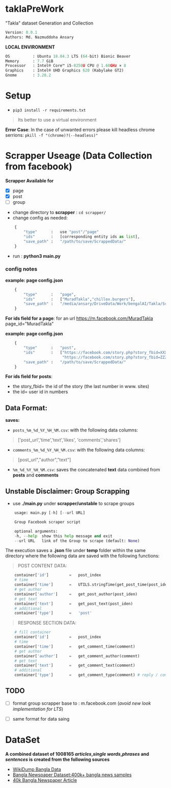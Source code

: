 # taklaPreWork
"Takla" dataset Generation and Collection
```python
Version: 0.0.1     
Authors: Md. Nazmuddoha Ansary
```
**LOCAL ENVIRONMENT**  
```python
OS          : Ubuntu 18.04.3 LTS (64-bit) Bionic Beaver        
Memory      : 7.7 GiB  
Processor   : Intel® Core™ i5-8250U CPU @ 1.60GHz × 8    
Graphics    : Intel® UHD Graphics 620 (Kabylake GT2)  
Gnome       : 3.28.2  
```
# Setup
* ```pip3 install -r requirements.txt``` 
> Its better to use a virtual environment 

**Error Case**: In the case of unwanted errors please kill headless chrome serrions: ```pkill -f "(chrome)?(--headless)"```

# Scrapper Useage (Data Collection from facebook)
**Scrapper Available for**
- [x] page
- [x] post 
- [ ] group 

* change directory to **scrapper** : ```cd scrapper/```
* change config as needed:
```python
    {
        "type"      :   use "post"/"page"
        "ids"       :   [corresponding entity ids as list],
        "save_path" :   "/path/to/save/ScrappedData/"
    }
```
* run : **python3 main.py**
### config notes
**example: page config.json**

```python
    {
        "type"      :   "page",
        "ids"       :   ["MuradTakla","chillox.burgers"],
        "save_path" :   "/media/ansary/DriveData/Work/bengalAI/Takla/ScrappedData/"
    }
```
**For ids field for a page**: for an url   https://m.facebook.com/MuradTakla page_id="MuradTakla"

**example: page config.json**

```python
    {
        "type"      :   "post",
        "ids"       :   ["https://facebook.com/story.php?story_fbid=XXXXXXXXXXXXXX&id=YYYYYYYYYYYYYYYY",
                         "https://facebook.com/story.php?story_fbid=ZZZZZZZZZZZZZZ&id=AAAAAAAAAAAAAAAA"],
        "save_path" :   "/path/to/save/ScrappedData/"
    }
```
**For ids field for posts**: 
* the story_fbid= the id of the story (the last number in www. sites)
* the id= user id in numbers

## Data Format:
**saves:**
* ```posts_%m_%d_%Y_%H_%M.csv```: with the following data columns:
>  ['post_url','time','text','likes', 'comments','shares']
* ```comments_%m_%d_%Y_%H_%M.csv```: with the following data columns:    
> [post_url","author","text"]
* ```%m_%d_%Y_%H_%M.csv```: saves the concatenated **text** data combined from **posts** and **comments**      

## Unstable Disclaimer: Group Scrapping
* use **./main.py** under **scrapper/unstable** to scrape groups
```python
    usage: main.py [-h] [--url URL]

    Group Facebook scraper script

    optional arguments:
    -h, --help  show this help message and exit
    --url URL   link of the Group to scrape (default: None)
```
The execution saves a **.json** file under **temp** folder within the same directory where the following data are saved with the following functions:

> POST CONTENT DATA:

```python 
    container['id']         =   post_index
    # time
    container['time']       =   UTILS.stringTime(get_post_time(post_iden)).strftime("%d/%m/%Y")
    # get author
    container['author']     =   get_post_author(post_iden)
    # get text 
    container['text']       =   get_post_text(post_iden) 
    # additional
    container['type']       =   'post'
```    
> RESPONSE SECTION DATA:
```python
    # fill container
    container['id']         =   post_index
    # time
    container['time']       =   get_comment_time(comment)
    # get author
    container['author']     =   get_comment_author(comment)
    # get text 
    container['text']       =   get_comment_text(comment)
    # additional
    container['type']       =   get_comment_type(comment) # reply / comment
```

## TODO
- [ ] format group scrapper base to : m.facebook.com (_avoid new look implementation for LTS_)
- [ ] same format for data saing



# DataSet
**A combined dataset of  1008165 _articles_,_single words_,_phrases_ and _sentences_ is created from the following sources**
* [WikiDump Bangla Data](https://dumps.wikimedia.org/bnwiki/latest/)
* [Bangla Newspaper Dataset:400k+ bangla news samples](https://www.kaggle.com/furcifer/bangla-newspaper-dataset)
* [40k Bangla Newspaper Article](https://www.kaggle.com/zshujon/40k-bangla-newspaper-article)
